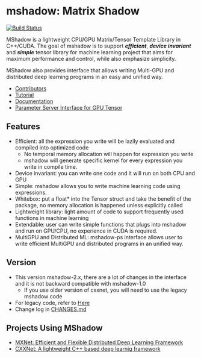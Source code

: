 <!--- Licensed to the Apache Software Foundation (ASF) under one -->
<!--- or more contributor license agreements.  See the NOTICE file -->
<!--- distributed with this work for additional information -->
<!--- regarding copyright ownership.  The ASF licenses this file -->
<!--- to you under the Apache License, Version 2.0 (the -->
<!--- "License"); you may not use this file except in compliance -->
<!--- with the License.  You may obtain a copy of the License at -->

<!---   http://www.apache.org/licenses/LICENSE-2.0 -->

<!--- Unless required by applicable law or agreed to in writing, -->
<!--- software distributed under the License is distributed on an -->
<!--- "AS IS" BASIS, WITHOUT WARRANTIES OR CONDITIONS OF ANY -->
<!--- KIND, either express or implied.  See the License for the -->
<!--- specific language governing permissions and limitations -->
<!--- under the License. -->

mshadow: Matrix Shadow
======
[![Build Status](https://travis-ci.org/dmlc/mshadow.svg?branch=master)](https://travis-ci.org/dmlc/mshadow)

MShadow is a lightweight CPU/GPU Matrix/Tensor Template Library in C++/CUDA. The goal of mshadow is to support ***efficient***,
***device invariant*** and ***simple*** tensor library for machine learning project that aims for maximum performance and control, while also emphasize simplicity.

MShadow also provides interface that allows writing Multi-GPU and distributed deep learning programs in an easy and unified way.

* [Contributors](https://github.com/tqchen/mshadow/graphs/contributors)
* [Tutorial](guide)
* [Documentation](doc)
* [Parameter Server Interface for GPU Tensor](guide/mshadow-ps)

Features
--------
* Efficient: all the expression you write will be lazily evaluated and compiled into optimized code
  - No temporal memory allocation will happen for expression you write
  - mshadow will generate specific kernel for every expression you write in compile time.
* Device invariant: you can write one code and it will run on both CPU and GPU
* Simple: mshadow allows you to write machine learning code using expressions.
* Whitebox: put a float* into the Tensor struct and take the benefit of the package, no memory allocation is happened unless explicitly called
* Lightweight library: light amount of code to support frequently used functions in machine learning
* Extendable: user can write simple functions that plugs into mshadow and run on GPU/CPU, no experience in CUDA is required.
* MultiGPU and Distributed ML: mshadow-ps interface allows user to write efficient MultiGPU and distributed programs in an unified way.

Version
-------
* This version mshadow-2.x, there are a lot of changes in the interface and it is not backward compatible with mshadow-1.0
  - If you use older version of cxxnet, you will need to use the legacy mshadow code
* For legacy code, refer to [Here](https://github.com/tqchen/mshadow/releases/tag/v1.1)
* Change log in [CHANGES.md](CHANGES.md)

Projects Using MShadow
----------------------
* [MXNet: Efficient and Flexible Distributed Deep Learning Framework](https://github.com/apache/mxnet)
* [CXXNet: A lightweight  C++ based deep learnig framework](https://github.com/dmlc/cxxnet)
